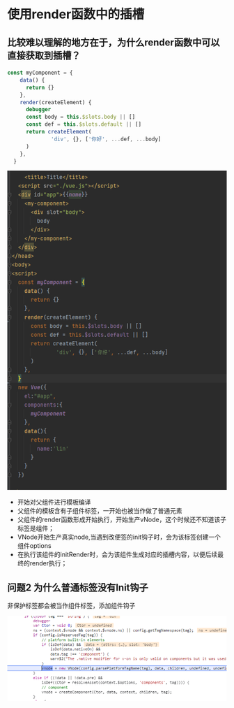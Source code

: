 # 使用render函数中的插槽

## 比较难以理解的地方在于，为什么render函数中可以直接获取到插槽？ 
```javascript
const myComponent = {
    data() {
      return {}
    },
    render(createElement) {
      debugger
      const body = this.$slots.body || []
      const def = this.$slots.default || []
      return createElement(
              'div', {}, ['你好', ...def, ...body]
      )
    },
  }
```
![img.png](imgFolder/img3.png)
- 开始对父组件进行模板编译
- 父组件的模板含有子组件标签，一开始也被当作做了普通元素
- 父组件的render函数形成开始执行，开始生产vNode，这个时候还不知道该子标签是组件；
- VNode开始生产真实node,当遇到改便签的init钩子时，会为该标签创建一个组件options
- 在执行该组件的initRender时，会为该组件生成对应的插槽内容，以便后续最终的render执行；

## 问题2 为什么普通标签没有Init钩子
非保护标签都会被当作组件标签，添加组件钩子

![img.png](imgFolder/img.png)
